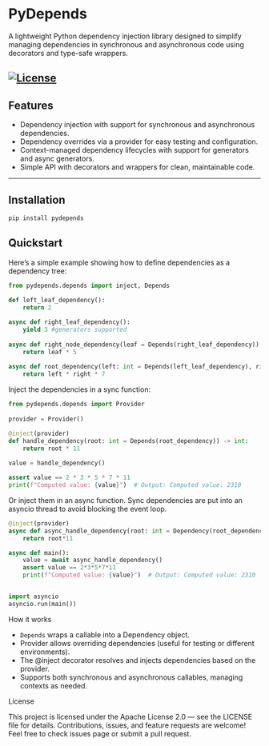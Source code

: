 # PyDepends

A lightweight Python dependency injection library designed to simplify managing dependencies in synchronous and asynchronous code using decorators and type-safe wrappers. 

[![License](https://img.shields.io/badge/license-Apache%202.0-blue.svg)](https://www.apache.org/licenses/LICENSE-2.0)
---

## Features

- Dependency injection with support for synchronous and asynchronous dependencies.
- Dependency overrides via a provider for easy testing and configuration.
- Context-managed dependency lifecycles with support for generators and async generators.
- Simple API with decorators and wrappers for clean, maintainable code.

---

## Installation

```bash
pip install pydepends
```


## Quickstart

Here’s a simple example showing how to define dependencies as a dependency tree:

``` python
from pydepends.depends import inject, Depends 
 
def left_leaf_dependency():
    return 2

async def right_leaf_dependency():
    yield 3 #generators supported
 
async def right_node_dependency(leaf = Depends(right_leaf_dependency)):
    return leaf * 5
 
async def root_dependency(left: int = Depends(left_leaf_dependency), right: int = Depends(right_node_dependency)) -> int:
    return left * right * 7
```

Inject the dependencies in a sync function:

```python 
from pydepends.depends import Provider
 
provider = Provider()

@inject(provider)
def handle_dependency(root: int = Depends(root_dependency)) -> int:
    return root * 11
 
value = handle_dependency()

assert value == 2 * 3 * 5 * 7 * 11
print(f"Computed value: {value}")  # Output: Computed value: 2310
```

Or inject them in an async function. Sync dependencies are put into an asyncio thread to avoid blocking
the event loop. 

```python
@inject(provider)
async def async_handle_dependency(root: int = Dependency(root_dependency)):
    return root*11

async def main():
    value = await async_handle_dependency()
    assert value == 2*3*5*7*11 
    print(f"Computed value: {value}")  # Output: Computed value: 2310


import asyncio
asyncio.run(main())
```

How it works
- `Depends` wraps a callable into a Dependency object.
- Provider allows overriding dependencies (useful for testing or different environments).
- The @inject decorator resolves and injects dependencies based on the provider.
- Supports both synchronous and asynchronous callables, managing contexts as needed.

License

This project is licensed under the Apache License 2.0 — see the LICENSE file for details. Contributions, issues, and feature requests are welcome! Feel free to check issues page or submit a pull request.